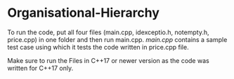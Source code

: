 # Organisational-Hierarchy
To run the code, put all four files (main.cpp, idexceptio.h, notempty.h, price.cpp) in one folder and then run main.cpp.
*main.cpp* contains a sample test case using which it tests the code written in price.cpp file.

Make sure to run the Files in C++17 or newer version as the code was written for C++17 only.
